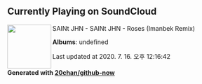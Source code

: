 ## Currently Playing on SoundCloud

[<img align="left" width="100" src="https://i1.sndcdn.com/artworks-000596249969-hovmmz-t120x120.jpg">](https://soundcloud.com/saintjhn/saint-jhn-roses-imanbek-remix)

SAINt JHN - SAINt JHN - Roses (Imanbek Remix)

**Albums**: undefined

Last updated at 2020. 7. 16. 오후 12:16:42

#### Generated with [20chan/github-now](https://github.com/20chan/github-now)


<!--
**20chan/20chan** is a ✨ _special_ ✨ repository because its `README.md` (this file) appears on your GitHub profile.

Here are some ideas to get you started:

- 🔭 I’m currently working on ...
- 🌱 I’m currently learning ...
- 👯 I’m looking to collaborate on ...
- 🤔 I’m looking for help with ...
- 💬 Ask me about ...
- 📫 How to reach me: ...
- 😄 Pronouns: ...
- ⚡ Fun fact: ...
-->
